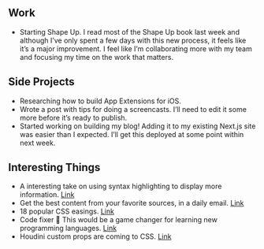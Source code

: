 ## Work

- Starting Shape Up. I read most of the Shape Up book last week and although I’ve only spent a few days with this new process, it feels like it’s a major improvement. I feel like I’m collaborating more with my team and focusing my time on the work that matters.

## Side Projects

- Researching how to build App Extensions for iOS.
- Wrote a post with tips for doing a screencasts. I’ll need to edit it some more before it’s ready to publish.
- Started working on building my blog! Adding it to my existing Next.js site was easier than I expected. I’ll get this deployed at some point within next week.

## Interesting Things

- A interesting take on using syntax highlighting to display more information. [Link](https://twitter.com/hillelogram/status/1285302808946913294?s=21)
- Get the best content from your favorite sources, in a daily email. [Link](https://mailbrew.com)
- 18 popular CSS easings. [Link](https://twitter.com/argyleink/status/1285445371552870401?s=20)
- Code fixer 🤯 This would be a game changer for learning new programming languages. [Link](https://twitter.com/amasad/status/1285997706884706304?s=20)
- Houdini custom props are coming to CSS. [Link](https://web.dev/at-property/)
